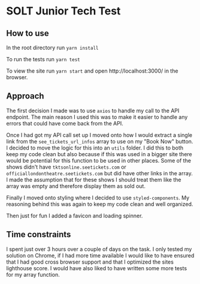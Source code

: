 # SOLT Junior Tech Test

## How to use

In the root directory run 
`yarn install`

To run the tests run
`yarn test` 

To view the site run
`yarn start` 
and open http://localhost:3000/ in the browser.

## Approach

The first decision I made was to use `axios` to handle my call to the API endpoint. The main reason I used this was to make it easier to handle any errors that could have come back from the API. 

Once I had got my API call set up I moved onto how I would extract a single link from the `see_tickets_url_infos` array to use on my "Book Now" button. I decided to move the logic for this into an `utils` folder. I did this to both keep my code clean but also because if this was used in a bigger site there would be potential for this function to be used in other places. Some of the shows didn't have `tktsonline.seetickets.com` or `officiallondontheatre.seetickets.com` but did have other links in the array. I made the assumption that for these shows I should treat them like the array was empty and therefore display them as sold out. 

Finally I moved onto styling where I decided to use `styled-components`. My reasoning behind this was again to keep my code clean and well organized.

Then just for fun I added a favicon and loading spinner.

## Time constraints 

I spent just over 3 hours over a couple of days on the task. I only tested my solution on Chrome, if I had more time available I would like to have ensured that I had good cross browser support and that I optimized the sites lighthouse score. I would have also liked to have written some more tests for my array function.
